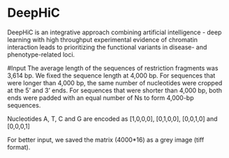 # DeepHiC
DeepHiC is an integrative approach combining artificial intelligence - deep learning with high throughput experimental evidence of chromatin interaction leads to prioritizing the functional variants in disease- and phenotype-related loci.

#Input
The average length of the sequences of restriction fragments was 3,614 bp. We fixed the sequence length at 4,000 bp. For sequences that were longer than 4,000 bp, the same number of nucleotides were cropped at the 5’ and 3’ ends. For sequences that were shorter than 4,000 bp, both ends were padded with an equal number of Ns to form 4,000-bp sequences. 

Nucleotides A, T, C and G are encoded as [1,0,0,0], [0,1,0,0], [0,0,1,0] and [0,0,0,1]

For better input, we saved the matrix (4000*16) as a grey image (tiff format).
